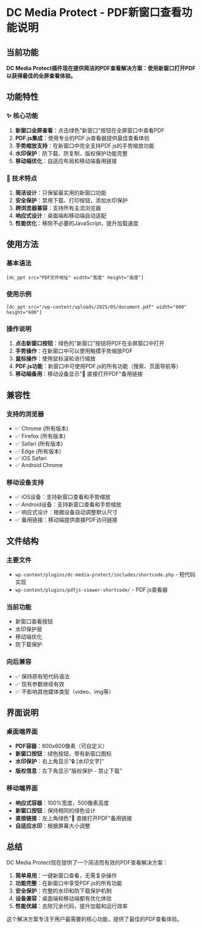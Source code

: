 # DC Media Protect - PDF新窗口查看功能说明

## 当前功能

**DC Media Protect插件现在提供简洁的PDF查看解决方案：使用新窗口打开PDF以获得最佳的全屏查看体验。**

## 功能特性

### ✨ 核心功能
1. **新窗口全屏查看**：点击绿色"新窗口"按钮在全屏窗口中查看PDF
2. **PDF.js集成**：使用专业的PDF.js查看器提供最佳查看体验
3. **手势缩放支持**：在新窗口中完全支持PDF.js的手势缩放功能
4. **水印保护**：防下载、防复制、版权保护功能完整
5. **移动端优化**：自适应布局和移动端备用链接

### 🔧 技术特点
1. **简洁设计**：只保留最实用的新窗口功能
2. **安全保护**：禁用下载、打印按钮，添加水印保护
3. **跨浏览器兼容**：支持所有主流浏览器
4. **响应式设计**：桌面端和移动端自动适配
5. **性能优化**：移除不必要的JavaScript，提升加载速度

## 使用方法

### 基本语法
```
[dc_ppt src="PDF文件地址" width="宽度" height="高度"]
```

### 使用示例
```
[dc_ppt src="/wp-content/uploads/2025/05/document.pdf" width="800" height="600"]
```

### 操作说明
1. **点击新窗口按钮**：绿色的"新窗口"按钮将PDF在全屏窗口中打开
2. **手势操作**：在新窗口中可以使用触摸手势缩放PDF
3. **鼠标操作**：使用鼠标滚轮进行缩放
4. **PDF.js功能**：新窗口中可使用PDF.js的所有功能（搜索、页面导航等）
5. **移动端备用**：移动设备显示"📄 直接打开PDF"备用链接

## 兼容性

### 支持的浏览器
- ✅ Chrome (所有版本)
- ✅ Firefox (所有版本)
- ✅ Safari (所有版本)
- ✅ Edge (所有版本)
- ✅ iOS Safari
- ✅ Android Chrome

### 移动设备支持
- ✅ iOS设备：支持新窗口查看和手势缩放
- ✅ Android设备：支持新窗口查看和手势缩放
- ✅ 响应式设计：根据设备自动调整默认尺寸
- ✅ 备用链接：移动端提供直接PDF访问链接

## 文件结构

### 主要文件
- `wp-content/plugins/dc-media-protect/includes/shortcode.php` - 短代码实现
- `wp-content/plugins/pdfjs-viewer-shortcode/` - PDF.js查看器

### 当前功能
- 新窗口查看按钮
- 水印保护层
- 移动端优化
- 防下载保护

### 向后兼容
- ✅ 保持原有短代码语法
- ✅ 现有参数继续有效
- ✅ 不影响其他媒体类型（video、img等）

## 界面说明

### 桌面端界面
- **PDF容器**：800x600像素（可自定义）
- **新窗口按钮**：绿色按钮，带有新窗口图标
- **水印保护**：右上角显示"🔒 [水印文字]"
- **版权信息**：左下角显示"版权保护 - 禁止下载"

### 移动端界面
- **响应式容器**：100%宽度，500像素高度
- **新窗口按钮**：保持相同的绿色设计
- **直接链接**：左上角绿色"📄 直接打开PDF"备用链接
- **自适应水印**：根据屏幕大小调整

## 总结

DC Media Protect现在提供了一个简洁而有效的PDF查看解决方案：

1. **简单易用**：一键新窗口查看，无需复杂操作
2. **功能完整**：在新窗口中享受PDF.js的所有功能
3. **安全保护**：完整的水印和防下载保护机制
4. **设备兼容**：桌面端和移动端都有优化体验
5. **性能优越**：去除冗余代码，提升加载和运行效率

这个解决方案专注于用户最需要的核心功能，提供了最佳的PDF查看体验。 